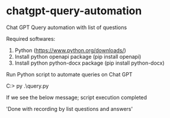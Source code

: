 # chatgpt-query-automation
Chat GPT Query automation with list of questions

Required softwares:
1) Python (https://www.python.org/downloads/)
2) Install python openapi package (pip install openapi)
3) Install python python-docx package (pip install python-docx)



Run Python script to automate queries on Chat GPT

C:\> py .\query.py



If we see the below message; script execution completed 

'Done with recording by list questions and answers'




